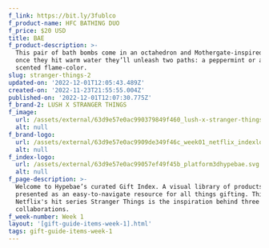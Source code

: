 ```yaml
---
f_link: https://bit.ly/3fublco
f_product-name: HFC BATHING DUO
f_price: $20 USD
title: BAE
f_product-description: >-
  This pair of bath bombs come in an octahedron and Mothergate-inspired shapes,
  once they hit warm water they’ll unleash two paths: a peppermint or a spicy
  scented flame-color.
slug: stranger-things-2
updated-on: '2022-12-01T12:05:43.489Z'
created-on: '2022-11-23T21:55:55.004Z'
published-on: '2022-12-01T12:07:30.775Z'
f_brand-2: LUSH X STRANGER THINGS
f_image:
  url: /assets/external/63d9e57e0ac990379849f460_lush-x-stranger-things.png
  alt: null
f_brand-logo:
  url: /assets/external/63d9e57e0ac9909de349f46c_week01_netflix_indexlogo.png
  alt: null
f_index-logo:
  url: /assets/external/63d9e57e0ac99057ef49f45b_platform3dhypebae.svg
  alt: null
f_page-description: >-
  Welcome to Hypebae’s curated Gift Index. A visual library of products is
  presented as an easy-to-navigate resource for all things gifting. This week,
  Netflix's hit series Stranger Things is the inspiration behind three diverse
  collaborations.
f_week-number: Week 1
layout: '[gift-guide-items-week-1].html'
tags: gift-guide-items-week-1
---
```



